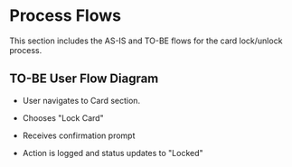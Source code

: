 # Process Flows

This section includes the AS-IS and TO-BE flows for the card lock/unlock process.

## TO-BE User Flow Diagram


- User navigates to Card section.

- Chooses "Lock Card"

- Receives confirmation prompt

- Action is logged and status updates to "Locked"
